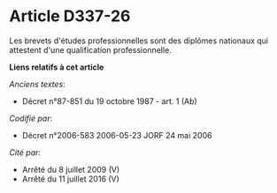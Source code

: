 # Article D337-26

Les brevets d'études professionnelles sont des diplômes nationaux qui attestent d'une qualification professionnelle.

**Liens relatifs à cet article**

_Anciens textes_:

  - Décret n°87-851 du 19 octobre 1987 - art. 1 (Ab)

_Codifié par_:

  - Décret n°2006-583 2006-05-23 JORF 24 mai 2006

_Cité par_:

  - Arrêté du 8 juillet 2009 (V)
  - Arrêté du 11 juillet 2016 (V)

